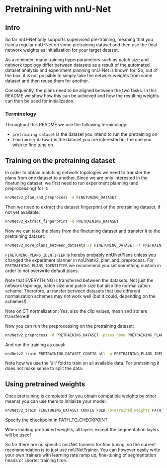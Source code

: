 # Pretraining with nnU-Net

## Intro

So far nnU-Net only supports supervised pre-training, meaning that you train a regular nnU-Net on some pretraining dataset 
and then use the final network weights as initialization for your target dataset. 

As a reminder, many training hyperparameters such as patch size and network topology differ between datasets as a 
result of the automated dataset analysis and experiment planning nnU-Net is known for. So, out of the box, it is not 
possible to simply take the network weights from some dataset and then reuse them for another.

Consequently, the plans need to be aligned between the two tasks. In this README we show how this can be achieved and 
how the resulting weights can then be used for initialization.

### Terminology

Throughout this README we use the following terminology:

- `pretraining dataset` is the dataset you intend to run the pretraining on
- `finetuning dataset` is the dataset you are interested in; the one you wish to fine tune on


## Training on the pretraining dataset

In order to obtain matching network topologies we need to transfer the plans from one dataset to another. Since we are 
only interested in the finetuning dataset, we first need to run experiment planning (and preprocessing) for it:

```bash
nnUNetv2_plan_and_preprocess -d FINETUNING_DATASET
```

Then we need to extract the dataset fingerprint of the pretraining dataset, if not yet available:

```bash
nnUNetv2_extract_fingerprint -d PRETRAINING_DATASET
```

Now we can take the plans from the finetuning dataset and transfer it to the pretraining dataset:

```bash
nnUNetv2_move_plans_between_datasets -s FINETUNING_DATASET -t PRETRAINING_DATASET -sp FINETUNING_PLANS_IDENTIFIER -tp PRETRAINING_PLANS_IDENTIFIER
```

`FINETUNING_PLANS_IDENTIFIER` is hereby probably nnUNetPlans unless you changed the experiment planner in 
nnUNetv2_plan_and_preprocess. For `PRETRAINING_PLANS_IDENTIFIER` we recommend you set something custom in order to not 
overwrite default plans.

Note that EVERYTHING is transferred between the datasets. Not just the network topology, batch size and patch size but 
also the normalization scheme! Therefore, a transfer between datasets that use different normalization schemes may not 
work well (but it could, depending on the schemes!).

Note on CT normalization: Yes, also the clip values, mean and std are transferred!

Now you can run the preprocessing on the pretraining dataset:

```bash
nnUNetv2_preprocess -d PRETRAINING_DATASET -plans_name PRETRAINING_PLANS_IDENTIFIER
```

And run the training as usual:

```bash
nnUNetv2_train PRETRAINING_DATASET CONFIG all -p PRETRAINING_PLANS_IDENTIFIER
```

Note how we use the 'all' fold to train on all available data. For pretraining it does not make sense to split the data.

## Using pretrained weights

Once pretraining is completed (or you obtain compatible weights by other means) you can use them to initialize your model:

```bash
nnUNetv2_train FINETUNING_DATASET CONFIG FOLD -pretrained_weights PATH_TO_CHECKPOINT
```

Specify the checkpoint in PATH_TO_CHECKPOINT.

When loading pretrained weights, all layers except the segmentation layers will be used! 

So far there are no specific nnUNet trainers for fine tuning, so the current recommendation is to just use 
nnUNetTrainer. You can however easily write your own trainers with learning rate ramp up, fine-tuning of segmentation 
heads or shorter training time.
